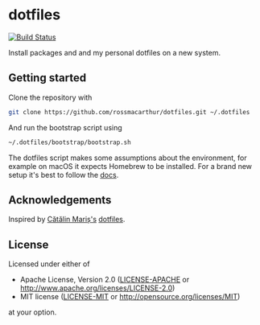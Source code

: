 # dotfiles

[![Build Status](https://github.com/rossmacarthur/dotfiles/workflows/build/badge.svg)](https://github.com/rossmacarthur/dotfiles/actions?query=workflow%3Abuild)

Install packages and and my personal dotfiles on a new system.

## Getting started

Clone the repository with
```bash
git clone https://github.com/rossmacarthur/dotfiles.git ~/.dotfiles
```

And run the bootstrap script using
```bash
~/.dotfiles/bootstrap/bootstrap.sh
```

The dotfiles script makes some assumptions about the environment, for example on
macOS it expects Homebrew to be installed. For a brand new setup it's best to
follow the [docs](./docs/macos/README.md).

## Acknowledgements

Inspired by [Cătălin Mariș's](https://github.com/alrra)
[dotfiles](https://github.com/alrra/dotfiles).

## License

Licensed under either of

- Apache License, Version 2.0 ([LICENSE-APACHE](LICENSE-APACHE) or
  http://www.apache.org/licenses/LICENSE-2.0)
- MIT license ([LICENSE-MIT](LICENSE-MIT) or http://opensource.org/licenses/MIT)

at your option.
